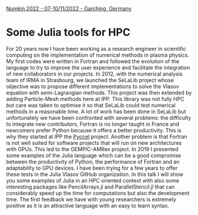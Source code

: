 [Numkin 2022 - 07-10/11/2022 - Garching, Germany](https://www.ipp.mpg.de/5262872/numkin2022.html)

# Some Julia tools for HPC 

For 20 years now I have been working as a research engineer in
scientific computing on the implementation of numerical methods in
plasma physics. My first codes were written in Fortran and followed
the evolution of the language to try to improve the user experience
and facilitate the integration of new collaborators in our projects.
In 2012, with the numerical analysis team of IRMA in Strasbourg,
we launched the SeLaLib project whose objective was to propose
different implementations to solve the Vlasov equation with
semi-Lagrangian methods. This project was then extended by adding
Particle-Mesh methods here at IPP.  This library was not fully HPC
but care was taken to optimise it so that SeLaLib could test numerical
methods in a reasonable time.  A lot of work has been done in SeLaLib
but unfortunately we have been confronted with several problems:
the difficulty to integrate new contributors, Fortran is no longer
taught in France and newcomers prefer Python because it offers
a better productivity.  This is why they started at IPP the [Pyccel](https://github.com/pyccel/pyccel)
project. Another problem is that Fortran is not well suited for
software projects that will run on new architectures with GPUs.
This led to the GEMPIC-AMRex project.  In 2019 I presented
some examples of the Julia language which can be a good compromise
between the productivity of Python, the performance of Fortran and
an adaptability to GPU devices. I have been trying for a few years
to offer these tests in the Julia Vlasov GitHub organization. In
this talk I will show you some examples of Julia in an HPC oriented
context with also some interesting packages like 
PencilArrays.jl and ParallelStencil.jl that can considerably speed up the time for
computations but also the development time. The first feedback we
have with young researchers is extremely positive as it is an
attractive language with an easy to learn syntax.
